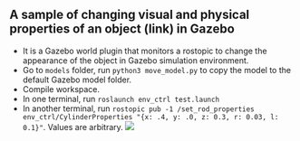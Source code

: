 ## A sample of changing visual and physical properties of an object (link) in Gazebo
- It is a Gazebo world plugin that monitors a rostopic to change the appearance of the object in Gazebo simulation environment.
- Go to `models` folder, run `python3 move_model.py` to copy the model to the default Gazebo model folder.
- Compile workspace.
- In one terminal, run `roslaunch env_ctrl test.launch`
- In another terminal, run `rostopic pub -1 /set_rod_properties env_ctrl/CylinderProperties "{x: .4, y: .0, z: 0.3, r: 0.03, l: 0.1}"`. Values are arbitrary.
![](demo.gif)